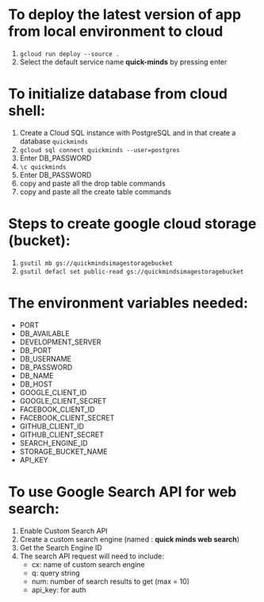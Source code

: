 # To deploy the latest version of app from local environment to cloud

1. `gcloud run deploy --source .`
2. Select the default service name **quick-minds** by pressing enter

# To initialize database from cloud shell:	

1. Create a Cloud SQL instance with PostgreSQL and in that create a database `quickminds`
2. `gcloud sql connect quickminds --user=postgres`
3. Enter DB_PASSWORD
4. `\c quickminds`
5. Enter DB_PASSWORD
6. copy and paste all the drop table commands
7. copy and paste all the create table commands

# Steps to create google cloud storage (bucket):

1. `gsutil mb gs://quickmindsimagestoragebucket`
2. `gsutil defacl set public-read gs://quickmindsimagestoragebucket`

# The environment variables needed:

- PORT
- DB_AVAILABLE
- DEVELOPMENT_SERVER
- DB_PORT
- DB_USERNAME
- DB_PASSWORD
- DB_NAME
- DB_HOST
- GOOGLE_CLIENT_ID
- GOOGLE_CLIENT_SECRET
- FACEBOOK_CLIENT_ID
- FACEBOOK_CLIENT_SECRET
- GITHUB_CLIENT_ID
- GITHUB_CLIENT_SECRET
- SEARCH_ENGINE_ID
- STORAGE_BUCKET_NAME
- API_KEY

# To use Google Search API for web search:

1. Enable Custom Search API
2. Create a custom search engine (named : **quick minds web search**)
3. Get the Search Engine ID
4. The search API request will need to include:
	- cx: name of custom search engine
	- q: query string
	- num: number of search results to get (max = 10)
	- api_key: for auth